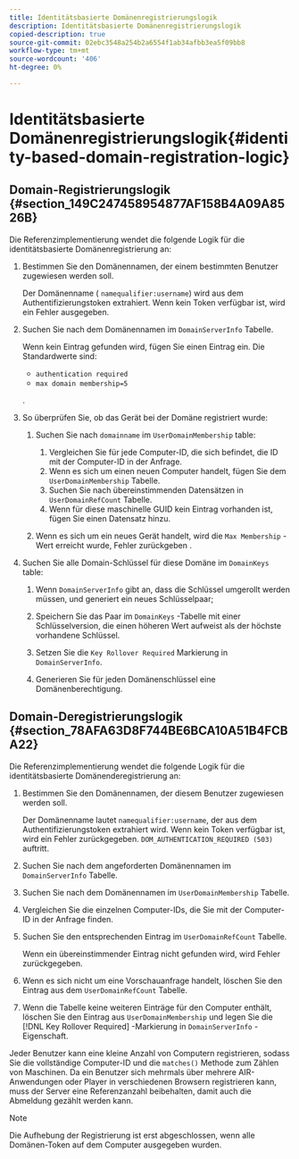 ```yaml
---
title: Identitätsbasierte Domänenregistrierungslogik
description: Identitätsbasierte Domänenregistrierungslogik
copied-description: true
source-git-commit: 02ebc3548a254b2a6554f1ab34afbb3ea5f09bb8
workflow-type: tm+mt
source-wordcount: '406'
ht-degree: 0%

---
```


# Identitätsbasierte Domänenregistrierungslogik{#identity-based-domain-registration-logic}

## Domain-Registrierungslogik {#section_149C247458954877AF158B4A09A8526B}

Die Referenzimplementierung wendet die folgende Logik für die identitätsbasierte Domänenregistrierung an:

1. Bestimmen Sie den Domänennamen, der einem bestimmten Benutzer zugewiesen werden soll.

   Der Domänenname ( `namequalifier:username`) wird aus dem Authentifizierungstoken extrahiert. Wenn kein Token verfügbar ist, wird ein Fehler ausgegeben.
1. Suchen Sie nach dem Domänennamen im `DomainServerInfo` Tabelle.

   Wenn kein Eintrag gefunden wird, fügen Sie einen Eintrag ein. Die Standardwerte sind:

   * `authentication required`
   * `max domain membership=5`

   .

1. So überprüfen Sie, ob das Gerät bei der Domäne registriert wurde:

   1. Suchen Sie nach `domainname` im `UserDomainMembership` table:

      1. Vergleichen Sie für jede Computer-ID, die sich befindet, die ID mit der Computer-ID in der Anfrage.
      1. Wenn es sich um einen neuen Computer handelt, fügen Sie dem `UserDomainMembership` Tabelle.
      1. Suchen Sie nach übereinstimmenden Datensätzen in `UserDomainRefCount` Tabelle.
      1. Wenn für diese maschinelle GUID kein Eintrag vorhanden ist, fügen Sie einen Datensatz hinzu.

   1. Wenn es sich um ein neues Gerät handelt, wird die `Max Membership` -Wert erreicht wurde, Fehler zurückgeben .

1. Suchen Sie alle Domain-Schlüssel für diese Domäne im `DomainKeys` table:

   1. Wenn `DomainServerInfo` gibt an, dass die Schlüssel umgerollt werden müssen, und generiert ein neues Schlüsselpaar;
   1. Speichern Sie das Paar im `DomainKeys` -Tabelle mit einer Schlüsselversion, die einen höheren Wert aufweist als der höchste vorhandene Schlüssel.
   1. Setzen Sie die `Key Rollover Required` Markierung in `DomainServerInfo`.

   1. Generieren Sie für jeden Domänenschlüssel eine Domänenberechtigung.

## Domain-Deregistrierungslogik {#section_78AFA63D8F744BE6BCA10A51B4FCBA22}

Die Referenzimplementierung wendet die folgende Logik für die identitätsbasierte Domänenderegistrierung an:

1. Bestimmen Sie den Domänennamen, der diesem Benutzer zugewiesen werden soll.

   Der Domänenname lautet `namequalifier:username`, der aus dem Authentifizierungstoken extrahiert wird. Wenn kein Token verfügbar ist, wird ein Fehler zurückgegeben. `DOM_AUTHENTICATION_REQUIRED (503)` auftritt.
1. Suchen Sie nach dem angeforderten Domänennamen im `DomainServerInfo` Tabelle.
1. Suchen Sie nach dem Domänennamen im `UserDomainMembership` Tabelle.
1. Vergleichen Sie die einzelnen Computer-IDs, die Sie mit der Computer-ID in der Anfrage finden.
1. Suchen Sie den entsprechenden Eintrag im `UserDomainRefCount` Tabelle.

   Wenn ein übereinstimmender Eintrag nicht gefunden wird, wird Fehler zurückgegeben.

1. Wenn es sich nicht um eine Vorschauanfrage handelt, löschen Sie den Eintrag aus dem `UserDomainRefCount` Tabelle.
1. Wenn die Tabelle keine weiteren Einträge für den Computer enthält, löschen Sie den Eintrag aus `UserDomainMembership` und legen Sie die [!DNL Key Rollover Required] -Markierung in `DomainServerInfo` -Eigenschaft.

Jeder Benutzer kann eine kleine Anzahl von Computern registrieren, sodass Sie die vollständige Computer-ID und die `matches()` Methode zum Zählen von Maschinen. Da ein Benutzer sich mehrmals über mehrere AIR-Anwendungen oder Player in verschiedenen Browsern registrieren kann, muss der Server eine Referenzanzahl beibehalten, damit auch die Abmeldung gezählt werden kann.

>[!NOTE]
>
>Die Aufhebung der Registrierung ist erst abgeschlossen, wenn alle Domänen-Token auf dem Computer ausgegeben wurden.
